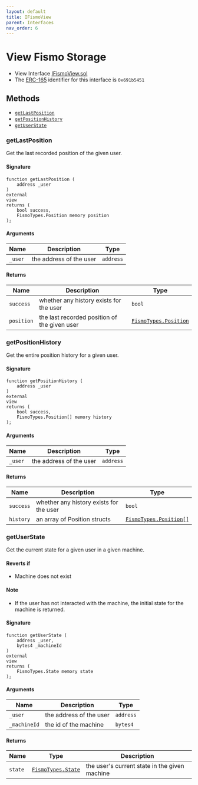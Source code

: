 ```yaml
---
layout: default
title: IFismoView
parent: Interfaces
nav_order: 6
---
```

# View Fismo Storage
* View Interface [IFismoView.sol](https://github.com/cliffhall/Fismo/blob/main/contracts/interfaces/IFismoView.sol)
* The [ERC-165](https://eips.ethereum.org/EIPS/eip-165) identifier for this interface is `0x691b5451`

## Methods
* [`getLastPosition`](#getlastposition)
* [`getPositionHistory`](#getpositionhistory)
* [`getUserState`](#getuserstate)

### getLastPosition
Get the last recorded position of the given user.

#### Signature
```solidity
function getLastPosition (
    address _user
)
external
view
returns (
    bool success, 
    FismoTypes.Position memory position
);
```

#### Arguments

| Name       | Description                              | Type    |
| ----------- |------------------------------------------|---------|
| `_user` | the address of the user | `address` | 

#### Returns

| Name        | Description                                | Type                |
| ------------- |--------------------------------------------|---------------------|
| `success` |  whether any history exists for the user | `bool` |
| `position` | the last recorded position of the given user| [`FismoTypes.Position`](../domain/Position.md) |

### getPositionHistory
Get the entire position history for a given user.

#### Signature
```solidity
function getPositionHistory (
    address _user
)
external
view
returns (
    bool success, 
    FismoTypes.Position[] memory history
);
```

#### Arguments

| Name       | Description                              | Type    |
| ----------- |------------------------------------------|---------|
| `_user` | the address of the user | `address` | 

#### Returns

| Name    | Description                   | Type                                             |
| ------- |-------------------------------|--------------------------------------------------|
| `success` |  whether any history exists for the user | `bool`                                           |
| `history` | an array of Position structs  | [`FismoTypes.Position[]`](../domain/Position.md) |

### getUserState
Get the current state for a given user in a given machine.

#### Reverts if
- Machine does not exist

#### Note
- If the user has not interacted with the machine, the initial state for the machine is returned.

#### Signature
```solidity
function getUserState (
    address _user, 
    bytes4 _machineId
)
external
view
returns (
    FismoTypes.State memory state
);
```

#### Arguments

| Name      | Description           | Type    |
| ---------- |-----------------------|---------|
| `_user` | the address of the user | `address` | 
| `_machineId` | the id of the machine | `bytes4` | 

#### Returns

| Name  | Type | Description                          |
|-------|---|--------------------------------------|
| `state` | [`FismoTypes.State`](../domain/State.md)  | the user's current state in the given machine |